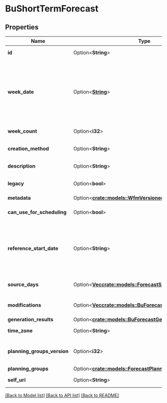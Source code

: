 # BuShortTermForecast

## Properties

Name | Type | Description | Notes
------------ | ------------- | ------------- | -------------
**id** | Option<**String**> | The globally unique identifier for the object. | [optional][readonly]
**week_date** | Option<[**String**](string.md)> | The start week date of this forecast in yyyy-MM-dd.  Must fall on the start day of week for the associated business unit. Dates are represented as an ISO-8601 string. For example: yyyy-MM-dd | [optional]
**week_count** | Option<**i32**> | The number of weeks this forecast covers | [optional]
**creation_method** | Option<**String**> | The method by which this forecast was created | [optional]
**description** | Option<**String**> | The description of this forecast | [optional]
**legacy** | Option<**bool**> | Whether this forecast contains modifications on legacy metrics | [optional][readonly]
**metadata** | Option<[**crate::models::WfmVersionedEntityMetadata**](WfmVersionedEntityMetadata.md)> |  | [optional]
**can_use_for_scheduling** | Option<**bool**> | Whether this forecast can be used for scheduling | [optional]
**reference_start_date** | Option<**String**> | The reference start date for interval-based data for this forecast. Date time is represented as an ISO-8601 string. For example: yyyy-MM-ddTHH:mm:ss[.mmm]Z | [optional]
**source_days** | Option<[**Vec<crate::models::ForecastSourceDayPointer>**](ForecastSourceDayPointer.md)> | The source day pointers for this forecast | [optional]
**modifications** | Option<[**Vec<crate::models::BuForecastModification>**](BuForecastModification.md)> | Any manual modifications applied to this forecast | [optional]
**generation_results** | Option<[**crate::models::BuForecastGenerationResult**](BuForecastGenerationResult.md)> |  | [optional]
**time_zone** | Option<**String**> | The time zone for this forecast | [optional]
**planning_groups_version** | Option<**i32**> | The version of the planning groups that was used for this forecast | [optional]
**planning_groups** | Option<[**crate::models::ForecastPlanningGroupsResponse**](ForecastPlanningGroupsResponse.md)> |  | [optional]
**self_uri** | Option<**String**> | The URI for this object | [optional][readonly]

[[Back to Model list]](../README.md#documentation-for-models) [[Back to API list]](../README.md#documentation-for-api-endpoints) [[Back to README]](../README.md)


